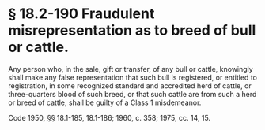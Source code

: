 # § 18.2-190 Fraudulent misrepresentation as to breed of bull or cattle.

<p>Any person who, in the sale, gift or transfer, of any bull or cattle, knowingly shall make any false representation that such bull is registered, or entitled to registration, in some recognized standard and accredited herd of cattle, or three-quarters blood of such breed, or that such cattle are from such a herd or breed of cattle, shall be guilty of a Class 1 misdemeanor.</p><p>Code 1950, §§ 18.1-185, 18.1-186; 1960, c. 358; 1975, cc. 14, 15.</p>